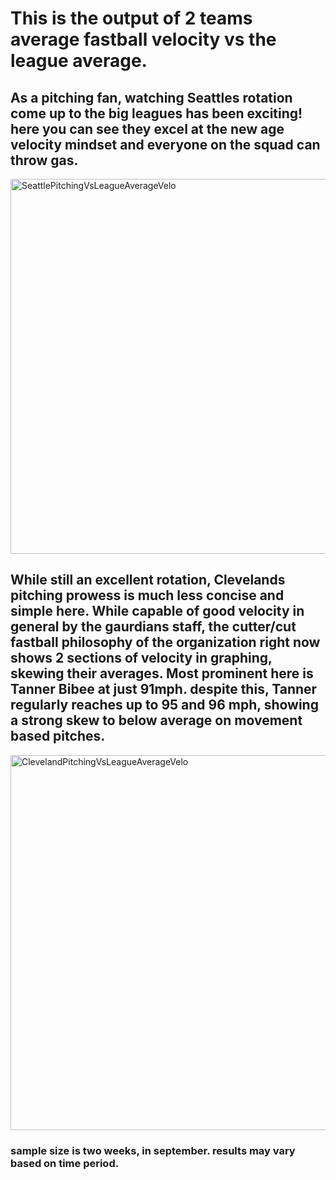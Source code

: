 # This is the output of 2 teams average fastball velocity vs the league average.
## As a pitching fan, watching Seattles rotation come up to the big leagues has been exciting! here you can see they excel at the new age velocity mindset and everyone on the squad can throw gas.
<img width="1000" height="600" alt="SeattlePitchingVsLeagueAverageVelo" src="https://github.com/user-attachments/assets/304d139e-f6eb-470f-acf0-82325ac78511" />

## While still an excellent rotation, Clevelands pitching prowess is much less concise and simple here. While capable of good velocity in general by the gaurdians staff, the cutter/cut fastball philosophy of the organization right now shows 2 sections of velocity in graphing, skewing their averages. Most prominent here is Tanner Bibee at just 91mph. despite this, Tanner regularly reaches up to 95 and 96 mph, showing a strong skew to below average on movement based pitches.
<img width="1000" height="600" alt="ClevelandPitchingVsLeagueAverageVelo" src="https://github.com/user-attachments/assets/2248ca88-94d0-45ff-8a83-4866891e8ce7" />

### sample size is two weeks, in september. results may vary based on time period.
